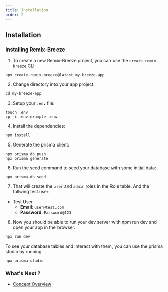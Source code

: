 ```yaml
---
title: Installation
order: 2
---
```


## Installation

### Installing Remix-Breeze

1. To create a new Remix-Breeze project, you can use the `create-remix-breeze` CLI:

```shellscript nonumber
npx create-remix-breeze@latest my-breeze-app
```

2. Change directory into your app project:

```shellscript nonumber
cd my-breeze-app
```

3. Setup your `.env` file:

```shellscript nonumber
touch .env
cp -i .env.example .env
```

4. Install the dependencies:

```shellscript nonumber
npm install
```

5. Generate the prisma client:

```shellscript nonumber
npx prisma db push
npx prisma generate
```

6. Run the seed command to seed your database with some initial data:

```shellscript nonumber
npx prisma db seed
```

7. That will create the `user` and `admin` roles in the Role table. And the follwing test user:

- Test User
  - **Email**: `user@test.com`
  - **Password**: `Password@123`

8. Now you should be able to run your dev server with npm run dev and open your app in the browser.

```shellscript nonumber
npx run dev
```

<docs-info>
To see your database tables and interact with them, you can use the prisma studio by running

```shellscript nonumber
npx prisma studio
```

</docs-info>

### What's Next ?

- [Concept Overview](/docs/en/getting-started/concept-overview)
